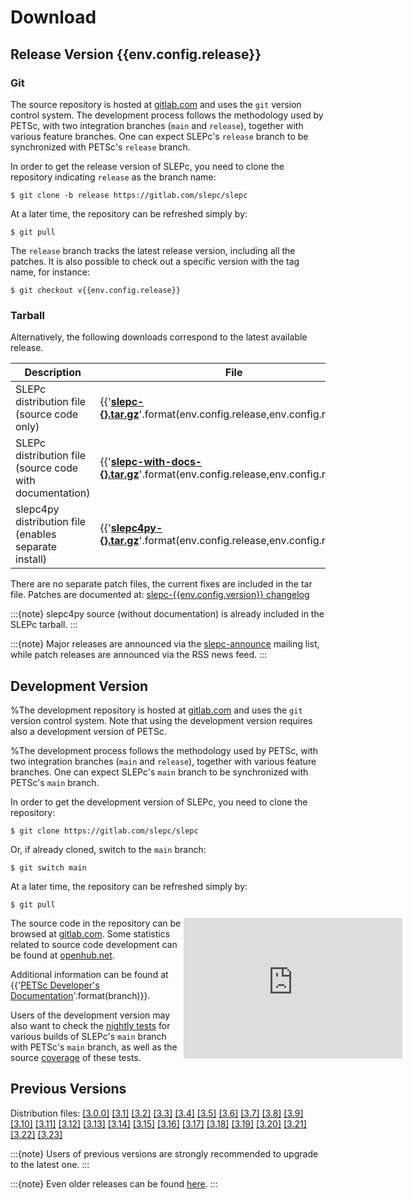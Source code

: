 # Download

## Release Version {{env.config.release}}

### Git

The source repository is hosted at [gitlab.com](https://gitlab.com/slepc/slepc) and uses the `git` version control system. The development process follows the methodology used by PETSc, with two integration branches (`main` and `release`), together with various feature branches. One can expect SLEPc's `release` branch to be synchronized with PETSc's `release` branch.

In order to get the release version of SLEPc, you need to clone the repository indicating `release` as the branch name:

```{code} console
$ git clone -b release https://gitlab.com/slepc/slepc
```

At a later time, the repository can be refreshed simply by:

```{code} console
$ git pull
```
The `release` branch tracks the latest release version, including all the patches. It is also possible to check out a specific version with the tag name, for instance:

```{parsed-literal}
$ git checkout v{{env.config.release}}
```

### Tarball

Alternatively, the following downloads correspond to the latest available release.

Description                                               |  File                                                                          |  MD5 checksum
---                                                       |  ---                                                                           |  ---
SLEPc distribution file (source code only)                |  {{'**[slepc-{}.tar.gz](https://slepc.upv.es/download/distrib/slepc-{}.tar.gz)**'.format(env.config.release,env.config.release)}} | a3495dead368f6ee144e8f268e978151
SLEPc distribution file (source code with documentation)  |  {{'**[slepc-with-docs-{}.tar.gz](https://slepc.upv.es/download/distrib/slepc-with-docs-{}.tar.gz)**'.format(env.config.release,env.config.release)}} | a60a883312aac300f4aebdf0efb6d063
slepc4py distribution file (enables separate install)     |  {{'**[slepc4py-{}.tar.gz](https://slepc.upv.es/download/distrib/slepc4py-{}.tar.gz)**'.format(env.config.release,env.config.release)}}               | c42805c1a3472668f0cba73c53c6242b

There are no separate patch files, the current fixes are included in the tar file. Patches are documented at: [slepc-{{env.config.version}} changelog](https://gitlab.com/slepc/slepc/commits/release)

:::{note}
slepc4py source (without documentation) is already included in the SLEPc tarball.
:::

:::{note}
Major releases are announced via the [slepc-announce](../contact/mail_list) mailing list, while patch releases are announced via the RSS news feed.
:::

## Development Version

%The development repository is hosted at [gitlab.com](https://gitlab.com/slepc/slepc) and uses the `git` version control system. Note that using the development version requires also a development version of PETSc.

%The development process follows the methodology used by PETSc, with two integration branches (`main` and `release`), together with various feature branches. One can expect SLEPc's `main` branch to be synchronized with PETSc's `main` branch.

In order to get the development version of SLEPc, you need to clone the repository:

```{code} console
$ git clone https://gitlab.com/slepc/slepc
```

Or, if already cloned, switch to the `main` branch:

```{code} console
$ git switch main
```

At a later time, the repository can be refreshed simply by:

```{code} console
$ git pull
```

<div style="float: right; width: 45%;">
<iframe src='https://www.openhub.net/p/slepc/widgets/project_basic_stats' style='height: 225px; width: 350px; border: none'></iframe>
</div>

The source code in the repository can be browsed at [gitlab.com](https://gitlab.com/slepc/slepc). Some statistics related to source code development can be found at [openhub.net](https://www.openhub.net/p/slepc).

Additional information can be found at {{'[PETSc Developer\'s Documentation](https://petsc.org/{}/developers/)'.format(branch)}}.

Users of the development version may also want to check the [nightly tests](https://gitlab.com/slepc/slepc/-/pipeline_schedules) for various builds of SLEPc's `main` branch with PETSc's `main` branch, as well as the source [coverage](https://slepc.upv.es/coverage/) of these tests.

## Previous Versions

Distribution files:
[[3.0.0]](https://slepc.upv.es/download/distrib/slepc-3.0.0-p7.tgz)
[[3.1]](https://slepc.upv.es/download/distrib/slepc-3.1-p6.tgz)
[[3.2]](https://slepc.upv.es/download/distrib/slepc-3.2-p5.tar.gz)
[[3.3]](https://slepc.upv.es/download/distrib/slepc-3.3-p4.tar.gz)
[[3.4]](https://slepc.upv.es/download/distrib/slepc-3.4.4.tar.gz)
[[3.5]](https://slepc.upv.es/download/distrib/slepc-3.5.4.tar.gz)
[[3.6]](https://slepc.upv.es/download/distrib/slepc-3.6.3.tar.gz)
[[3.7]](https://slepc.upv.es/download/distrib/slepc-3.7.4.tar.gz)
[[3.8]](https://slepc.upv.es/download/distrib/slepc-3.8.3.tar.gz)
[[3.9]](https://slepc.upv.es/download/distrib/slepc-3.9.2.tar.gz)
[[3.10]](https://slepc.upv.es/download/distrib/slepc-3.10.2.tar.gz)
[[3.11]](https://slepc.upv.es/download/distrib/slepc-3.11.2.tar.gz)
[[3.12]](https://slepc.upv.es/download/distrib/slepc-3.12.2.tar.gz)
[[3.13]](https://slepc.upv.es/download/distrib/slepc-3.13.4.tar.gz)
[[3.14]](https://slepc.upv.es/download/distrib/slepc-3.14.2.tar.gz)
[[3.15]](https://slepc.upv.es/download/distrib/slepc-3.15.2.tar.gz)
[[3.16]](https://slepc.upv.es/download/distrib/slepc-3.16.3.tar.gz)
[[3.17]](https://slepc.upv.es/download/distrib/slepc-3.17.2.tar.gz)
[[3.18]](https://slepc.upv.es/download/distrib/slepc-3.18.3.tar.gz)
[[3.19]](https://slepc.upv.es/download/distrib/slepc-3.19.2.tar.gz)
[[3.20]](https://slepc.upv.es/download/distrib/slepc-3.20.2.tar.gz)
[[3.21]](https://slepc.upv.es/download/distrib/slepc-3.21.2.tar.gz)
[[3.22]](https://slepc.upv.es/download/distrib/slepc-3.22.2.tar.gz)
[[3.23]](https://slepc.upv.es/download/distrib/slepc-3.23.2.tar.gz)

:::{note}
Users of previous versions are strongly recommended to upgrade to the latest one.
:::

:::{note}
Even older releases can be found [here](older).
:::

